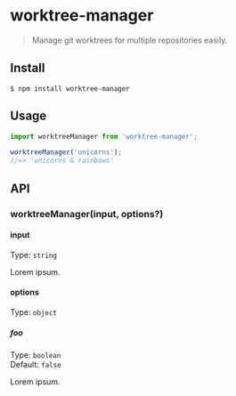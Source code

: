 # worktree-manager

> Manage git worktrees for multiple repositories easily.

## Install

```
$ npm install worktree-manager
```

## Usage

```js
import worktreeManager from 'worktree-manager';

worktreeManager('unicorns');
//=> 'unicorns & rainbows'
```

## API

### worktreeManager(input, options?)

#### input

Type: `string`

Lorem ipsum.

#### options

Type: `object`

##### foo

Type: `boolean`\
Default: `false`

Lorem ipsum.
